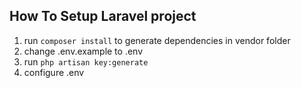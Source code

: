 
## How To Setup Laravel project

1. run `composer install` to generate dependencies in vendor folder
2. change .env.example to .env
3. run `php artisan key:generate`
4. configure .env



